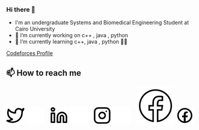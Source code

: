 ### Hi there 👋

- I'm an undergraduate Systems and Biomedical Engineering Student at Cairo University
- 🔭 I’m currently working on c++ , java , python
- 🌱 I’m currently learning c++, java , python 🤣🤣




[Codeforces Profile](https://codeforces.com/profile/osama971)





## 📫 How to reach me
[![Twitter](./img/twitter-light.svg)](https://twitter.com/OssamaMohamedd#gh-light-mode-only)
[![Twitter](./img/twitter-dark.svg)](https://twitter.com/OssamaMohamedd#gh-dark-mode-only)
&nbsp;&nbsp;
[![Linkedin](./img/linkedin-light.svg)](https://www.linkedin.com/in/osama-mahmoud-52369722a/#gh-light-mode-only)
[![Linkedin](./img/linkedin-dark.svg)](https://www.linkedin.com/in/osama-mahmoud-52369722a/#gh-dark-mode-only)
&nbsp;&nbsp;
[![Instagram](./img/instagram-light.svg)](https://www.instagram.com/osama_muhamedd/#gh-light-mode-only)
[![Instagram](./img/instagram-dark.svg)](https://www.instagram.com/osama_muhamedd/#gh-dark-mode-only)
&nbsp;&nbsp;
[![Facebook](./img/facebook.svg)](https://www.facebook.com/osama.mohamed971)
[![Facebook](./img/icons8-facebook.svg)](https://www.facebook.com/osama.mohamed971)


[twitter]: https://twitter.com/OssamaMohamedd
[instagram]: https://www.instagram.com/osama_muhamedd/
[linkedin]: https://www.linkedin.com/in/osama-mahmoud-52369722a/
[Facebook]: https://www.facebook.com/osama.mohamed971
<!--
**ossama971/ossama971** is a ✨ _special_ ✨ repository because its `README.md` (this file) appears on your GitHub profile.

Here are some ideas to get you started:

- 🔭 I’m currently working on ...
- 🌱 I’m currently learning ...
- 👯 I’m looking to collaborate on ...
- 🤔 I’m looking for help with ...
- 💬 Ask me about ...
- 📫 How to reach me: ...
- 😄 Pronouns: ...
- ⚡ Fun fact: ...
-->
